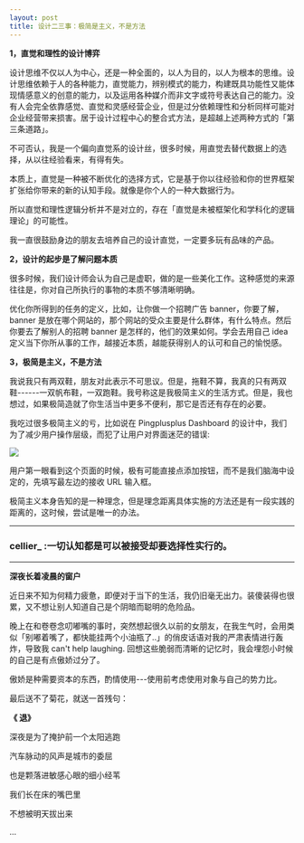 ```yaml
---
layout: post
title: 设计二三事：极简是主义，不是方法
---
```


**1，直觉和理性的设计博弈**

设计思维不仅以人为中心，还是一种全面的，以人为目的，以人为根本的思维。设计思维依赖于人的各种能力，直觉能力，辨别模式的能力，构建既具功能性又能体现情感意义的创意的能力，以及运用各种媒介而非文字或符号表达自己的能力。没有人会完全依靠感觉、直觉和灵感经营企业，但是过分依赖理性和分析同样可能对企业经营带来损害。居于设计过程中心的整合式方法，是超越上述两种方式的「第三条道路」。



不可否认，我是一个偏向直觉系的设计丝，很多时候，用直觉去替代数据上的选择，从以往经验看来，有得有失。

本质上，直觉是一种被不断优化的选择方式，它是基于你以往经验和你的世界框架扩张给你带来的新的认知手段。就像是你个人的一种大数据行为。  



所以直觉和理性逻辑分析并不是对立的，存在「直觉是未被框架化和学科化的逻辑理论」的可能性。

我一直很鼓励身边的朋友去培养自己的设计直觉，一定要多玩有品味的产品。



**2，设计的起步是了解问题本质**

很多时候，我们设计师会认为自己是虚职，做的是一些美化工作。这种感觉的来源往往是，你对自己所执行的事物的本质不够清晰明确。

优化你所得到的任务的定义，比如，让你做一个招聘广告 banner，你要了解，banner 是放在哪个网站的，那个网站的受众主要是什么群体，有什么特点。然后你要去了解别人的招聘 banner 是怎样的，他们的效果如何。学会去用自己 idea 定义当下你所从事的工作，越接近本质，越能获得别人的认可和自己的愉悦感。



**3，极简是主义，不是方法**

我说我只有两双鞋，朋友对此表示不可思议。但是，拖鞋不算，我真的只有两双鞋------一双帆布鞋，一双跑鞋。我号称这是我极简主义的生活方式。但是，我也想过，如果极简造就了你生活当中更多不便利，那它是否还有存在的必要。  



我吃过很多极简主义的亏，比如说在 Pingplusplus Dashboard 的设计中，我们为了减少用户操作层级，而犯了让用户对界面迷茫的错误: 

![](http://7xlgva.com1.z0.glb.clouddn.com/640.png)

用户第一眼看到这个页面的时候，极有可能直接点添加按钮，而不是我们脑海中设定的，先填写最左边的接收 URL 输入框。

极简主义本身告知的是一种理念，但是理念距离具体实施的方法还是有一段实践的距离的，这时候，尝试是唯一的办法。  



---

### **cellier_ :一切认知都是可以被接受却要选择性实行的。**



---

**深夜长着凌晨的窗户**



近日来不知为何精力疲惫，即便对于当下的生活，我仍旧毫无出力。装傻装得也很累，又不想让别人知道自己是个阴暗而聪明的危险品。

晚上在和卷卷念叨嘟嘴的事时，突然想起很久以前的女朋友，在我生气时，会用类似「别嘟着嘴了，都快能挂两个小油瓶了..」的俏皮话语对我的严肃表情进行轰炸，导致我 can't help laughing. 回想这些脆弱而清晰的记忆时，我会埋怨小时候的自己是有点傲娇过分了。

傲娇是种需要资本的东西，酌情使用---使用前考虑使用对象与自己的势力比。

最后送不了菊花，就送一首残句：







**《 退》**





深夜是为了掩护前一个太阳逃跑



汽车脉动的风声是城市的委屈



也是颗落进敏感心眼的细小经苇



我们长在床的嘴巴里



不想被明天拔出来



...
